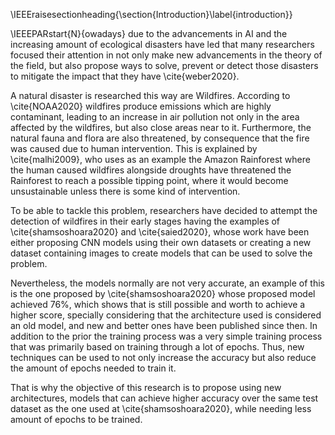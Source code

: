 \IEEEraisesectionheading{\section{Introduction}\label{introduction}}

\IEEEPARstart{N}{owadays} due to the advancements in AI and the increasing amount of ecological disasters have led that many researchers focused their attention in not only make new advancements in the theory of the field, but also propose ways to solve, prevent or detect those disasters to mitigate the impact that they have \cite{weber2020}.

A natural disaster is researched this way are Wildfires. According to \cite{NOAA2020} wildfires produce emissions which are highly contaminant, leading to an increase in air pollution not only in the area affected by the wildfires, but also close areas near to it. Furthermore, the natural fauna and flora are also threatened, by consequence that the fire was caused due to human intervention. This is explained by \cite{malhi2009}, who uses as an example the Amazon Rainforest where the human caused wildfires alongside droughts have threatened the Rainforest to reach a possible tipping point, where it would become unsustainable unless there is some kind of intervention.

To be able to tackle this problem, researchers have decided to attempt the detection of wildfires in their early stages having the examples of \cite{shamsoshoara2020} and \cite{saied2020}, whose work have been either proposing CNN models using their own datasets or creating a new dataset containing images to create models that can be used to solve the problem.

Nevertheless, the models normally are not very accurate, an example of this is the one proposed by \cite{shamsoshoara2020} whose proposed model achieved 76%, which shows that is still possible and worth to achieve a higher score, specially considering that the architecture used is considered an old model, and new and better ones have been published since then. In addition to the prior the training process was a very simple training process that was primarily based on training through a lot of epochs. Thus, new techniques can be used to not only increase the accuracy but also reduce the amount of epochs needed to train it.

That is why the objective of this research is to propose using new architectures, models that can achieve higher accuracy over the same test dataset as the one used at \cite{shamsoshoara2020}, while needing less amount of epochs to be trained.
